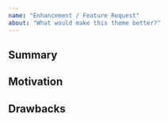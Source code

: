 ```yaml
---
name: "Enhancement / Feature Request"
about: "What would make this theme better?"
---
```


<!--
  Before opening a new issue please search all issues at 
  https://github.com/mmistakes/minimal-mistakes/issues to avoid duplication.
-->

## Summary

<!--
  A short explanation of the enhancement or feature.
-->

## Motivation

<!--
  Why do you want to see this feature in the theme?
  What use cases does it support?

  NOTE: This theme has been designed as a base for you to customize and fit 
  your site's unique needs. If a feature is not something most people will use, 
  it likely won't be considered. When in doubt ask.
-->

## Drawbacks

<!--
  Why should this enhancement or feature **not** be considered?
-->